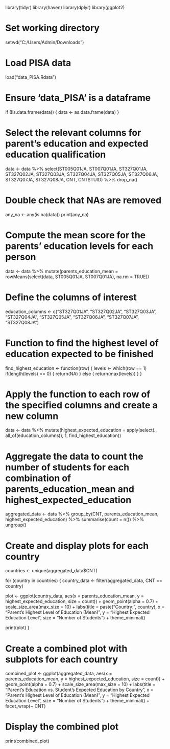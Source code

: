 library(tidyr) library(haven) library(dplyr) library(ggplot2)

# Set working directory

setwd(“C:/Users/Admin/Downloads”)

# Load PISA data

load(“data\_PISA.Rdata”)

# Ensure ‘data\_PISA’ is a dataframe

if (!is.data.frame(data)) { data &lt;- as.data.frame(data) }

# Select the relevant columns for parent’s education and expected education qualification

data &lt;- data %&gt;% select(ST005Q01JA, ST007Q01JA, ST327Q01JA,
ST327Q02JA, ST327Q03JA, ST327Q04JA, ST327Q05JA, ST327Q06JA, ST327Q07JA,
ST327Q08JA, CNT, CNTSTUID) %&gt;% drop\_na()

# Double check that NAs are removed

any\_na &lt;- any(is.na(data)) print(any\_na)

# Compute the mean score for the parents’ education levels for each person

data &lt;- data %&gt;% mutate(parents\_education\_mean =
rowMeans(select(data, ST005Q01JA, ST007Q01JA), na.rm = TRUE))

# Define the columns of interest

education\_columns &lt;- c(“ST327Q01JA”, “ST327Q02JA”, “ST327Q03JA”,
“ST327Q04JA”, “ST327Q05JA”, “ST327Q06JA”, “ST327Q07JA”, “ST327Q08JA”)

# Function to find the highest level of education expected to be finished

find\_highest\_education &lt;- function(row) { levels &lt;- which(row
== 1) if(length(levels) == 0) { return(NA) } else { return(max(levels))
} }

# Apply the function to each row of the specified columns and create a new column

data &lt;- data %&gt;% mutate(highest\_expected\_education =
apply(select(., all\_of(education\_columns)), 1,
find\_highest\_education))

# Aggregate the data to count the number of students for each combination of parents\_education\_mean and highest\_expected\_education

aggregated\_data &lt;- data %&gt;% group\_by(CNT,
parents\_education\_mean, highest\_expected\_education) %&gt;%
summarise(count = n()) %&gt;% ungroup()

# Create and display plots for each country

countries &lt;- unique(aggregated\_data$CNT)

for (country in countries) { country\_data &lt;-
filter(aggregated\_data, CNT == country)

plot &lt;- ggplot(country\_data, aes(x = parents\_education\_mean, y =
highest\_expected\_education, size = count)) + geom\_point(alpha =
0.7) + scale\_size\_area(max\_size = 10) + labs(title =
paste(“Country:”, country), x = “Parent’s Highest Level of Education
(Mean)”, y = “Highest Expected Education Level”, size = “Number of
Students”) + theme\_minimal()

print(plot) }

# Create a combined plot with subplots for each country

combined\_plot &lt;- ggplot(aggregated\_data, aes(x =
parents\_education\_mean, y = highest\_expected\_education, size =
count)) + geom\_point(alpha = 0.7) + scale\_size\_area(max\_size = 10) +
labs(title = “Parent’s Education vs. Student’s Expected Education by
Country”, x = “Parent’s Highest Level of Education (Mean)”, y = “Highest
Expected Education Level”, size = “Number of Students”) +
theme\_minimal() + facet\_wrap(~ CNT)

# Display the combined plot

print(combined\_plot)
